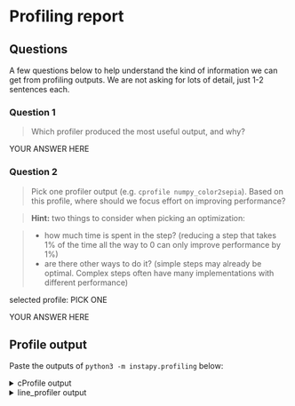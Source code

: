 # Profiling report

## Questions

A few questions below to help understand the kind of information we can get from profiling outputs.
 We are not asking for lots of detail, just 1-2 sentences each.

### Question 1

> Which profiler produced the most useful output, and why?

YOUR ANSWER HERE

### Question 2

> Pick one profiler output (e.g. `cprofile numpy_color2sepia`).
  Based on this profile, where should we focus effort on improving performance?

> **Hint:** two things to consider when picking an optimization:

> - how much time is spent in the step? (reducing a step that takes 1% of the time all the way to 0 can only improve performance by 1%)
> - are there other ways to do it? (simple steps may already be optimal. Complex steps often have many implementations with different performance)

selected profile: PICK ONE

YOUR ANSWER HERE


## Profile output

Paste the outputs of `python3 -m instapy.profiling` below:

<details>
<summary>cProfile output</summary>

```
place cProfile output here
```

</details>

<details>
<summary>line_profiler output</summary>

```
place line_profiler output here
```

</details>
